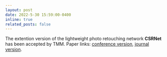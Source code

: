 ```yaml
---
layout: post
date: 2022-5-30 15:59:00-0400
inline: true
related_posts: false
---
```


The extention version of the lightweight photo retouching network **CSRNet** has been accepted by TMM. Paper links: [conference version](https://link.springer.com/chapter/10.1007/978-3-030-58601-0_40), [journal version](https://arxiv.org/abs/2104.06279).